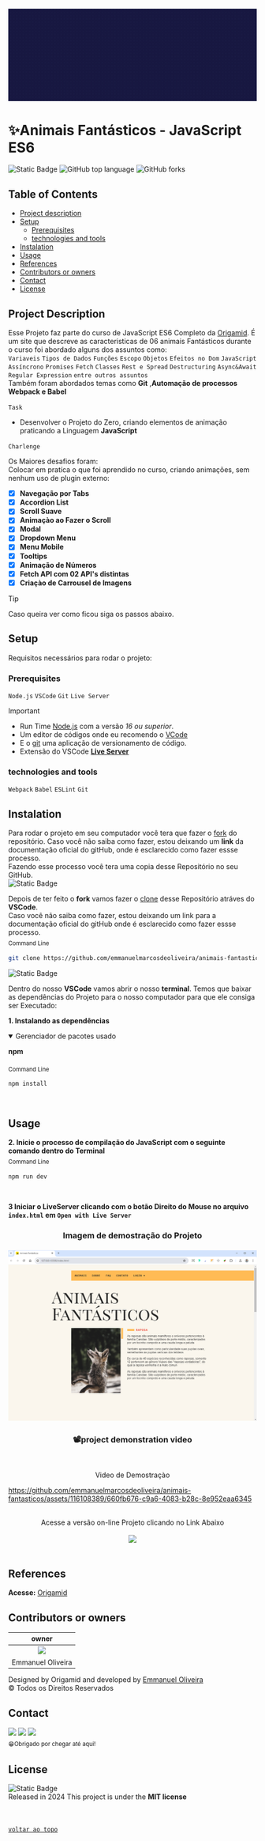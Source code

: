<!-- Banner de Apresentação -->
![Banner](https://github.com/emmanuelmarcosdeoliveira/servidor-estatico/blob/main/github/emmanuelOliveira.gif)
<br>
<!-- Titulo do Projeto -->

# ✨Animais Fantásticos - JavaScript ES6

![Static Badge](https://img.shields.io/badge/--path?style=plastic&logo=JavaScript&logoColor=efd81d&logoSize=auto&label=JavaScript%20ES6%2B&labelColor=black&color=%23efd81d&link=https%3A%2F%2Fdeveloper.mozilla.org%2Fpt-BR%2Fdocs%2FLearn%2FJavaScript)
![GitHub top language](https://img.shields.io/github/languages/top/emmanuelmarcosdeoliveira/animais-fantasticos?style=plastic&labelColor=%23000)
![GitHub forks](https://img.shields.io/github/forks/emmanuelmarcosdeoliveira/js-slide-origamid?style=plastic&labelColor=%23000)

## Table of Contents

- [Project description](#project-description)
- [Setup](#setup)
  - [Prerequisites](#prerequisites)
  - [technologies and tools](#technologies-and-tools)
- [Instalation](#instalation)
- [Usage](#usage)
- [References](#references)
- [Contributors or owners](#contributors-or-owners)
- [Contact](#contact)
- [License](#license)

## Project Description

Esse Projeto faz parte do curso de JavaScript ES6 Completo da [Origamid](https://www.origamid.com). É um site que descreve as caracteristicas de 06 animais Fantásticos durante o curso foi abordado alguns dos assuntos como:<br>
`Variaveis` `Tipos de Dados` `Funções` `Escopo` `Objetos` `Efeitos no Dom` `JavaScript Assíncrono` `Promises` `Fetch` `Classes` `Rest e Spread` `Destructuring` `Async&Await` `Regular Expression` `entre outros assuntos` </br>
Também foram abordados temas como **Git** ,**Automação de processos** **Webpack e Babel**

`Task`

- Desenvolver o Projeto do Zero, criando elementos de animação praticando a Linguagem **JavaScript**

`Charlenge`

Os Maiores desafios foram:<br>
Colocar em pratíca o que foi aprendido no curso, criando animações, sem nenhum uso de plugin externo:

- [x] **Navegação por Tabs**
- [x] **Accordion List**
- [x] **Scroll Suave**
- [x] **Animaçào ao Fazer o Scroll**
- [x] **Modal**
- [x] **Dropdown Menu**
- [x] **Menu Mobile**
- [x] **Tooltips**
- [x] **Animação de Números**
- [x] **Fetch API com 02 API's distintas**
- [x] **Criaçào de Carrousel de Imagens**

> [!Tip]
> Caso queira ver como ficou siga os passos abaixo.

<!-- Menu -->

<!-- Setup do Projeto -->

## Setup

Requisitos necessários para rodar o projeto:<br>

<!-- ### Recommended IDE Setup

[VSCode](https://code.visualstudio.com/) + [Volar](https://marketplace.visualstudio.com/items?itemName=Vue.volar) (and disable Vetur) + [TypeScript Vue Plugin (Volar)](https://marketplace.visualstudio.com/items?itemName=Vue.vscode-typescript-vue-plugin). -->

### Prerequisites

>

`Node.js` `VSCode` `Git` `Live Server`

> [!Important]
>
> - Run Time [Node.js](https://nodejs.org/en/) com a versão _16 ou superior_.<br>
> - Um editor de códigos onde eu recomendo o [VCode](https://code.visualstudio.com/)<br>
> - E o [git](https://git-scm.com/downloads) uma aplicação de versionamento de código.
> - Extensão do VSCode [**Live Server**](https://marketplace.visualstudio.com/items?itemName=ritwickdey.LiveServer)

### technologies and tools

`Webpack` `Babel` `ESLint` `Git`

<!-- Bagde dos Repositórios, Node.js Git e Vscode -->
<!-- <img src="https://img.shields.io/badge/Node.js-43853D?style=for-the-badge&logo=node.js&logoColor=white" alt="Node.js"/>
<img src="https://img.shields.io/badge/git-%23F05033.svg?style=for-the-badge&logo=git&logoColor=white" alt="VSCode"/>
<img src="https://img.shields.io/badge/Visual%20Studio%20Code-0078d7.svg?style=for-the-badge&logo=visual-studio-code&logoColor=white"/> -->

## Instalation

Para rodar o projeto em seu computador você tera que fazer o [fork](https://docs.github.com/pt/pull-requests/collaborating-with-pull-requests/working-with-forks/fork-a-repo) do repositório. Caso você não saiba como fazer, estou deixando um **link** da documentação oficial do gitHub, onde é esclarecido como fazer essse processo.<br> Fazendo esse processo você tera uma copia desse Repositório no seu GitHub.
<br>
<img alt="Static Badge" src="https://img.shields.io/badge/-path?style=social&logo=git&label=GitHub%20Docs&color=%23000">
<a href="https://docs.github.com/pt/pull-requests/collaborating-with-pull-requests/working-with-forks/fork-a-repo"></a>

Depois de ter feito o **fork** vamos fazer o [clone](https://docs.github.com/pt/repositories/creating-and-managing-repositories/cloning-a-repository) desse Repositório atráves do **VSCode**. </br>
Caso você não saiba como fazer, estou deixando um link para a documentação oficial do gitHub onde é esclarecido como fazer essse processo.
<br>
<sub>Command Line</sub>

```bash
git clone https://github.com/emmanuelmarcosdeoliveira/animais-fantasticos
```

<img alt="Static Badge" src="https://img.shields.io/badge/-path?style=social&logo=git&label=GitHub%20Docs&color=%23000">
<a href="https://docs.github.com/pt/repositories/creating-and-managing-repositories/cloning-a-repository"></a>

Dentro do nosso **VSCode** vamos abrir o nosso **terminal**. Temos que baixar as dependências do Projeto para o nosso computador para que ele consiga ser Executado:

**1. Instalando as dependências**<br>

 <details open>

<summary>Gerenciador de pacotes usado</summary>

**npm**

</sdetais>

<sub>Command Line</sub>

```npm
npm install
```

<!-- Bagde das Tecnologias-->

<!-- <div align='left'>
<img src="https://img.shields.io/badge/React-20232A?style=for-the-badge&logo=react&logoColor=61DAFB" alt="React"/>
<img src="https://img.shields.io/badge/TypeScript-007ACC?style=for-the-badge&logo=typescript&logoColor=white"/>
<img src="https://img.shields.io/badge/eslint-3A33D1?style=for-the-badge&logo=eslint&logoColor=white"/>
<img src="https://img.shields.io/badge/prettier-1A2C34?style=for-the-badge&logo=prettier&logoColor=F7BA3E"/>
<img src="https://img.shields.io/badge/styled--components-DB7093?style=for-the-badge&logo=styled-components&logoColor=white"/> -->
<br>

## Usage

**2. Inicie o processo de compilação do JavaScript com o seguinte comando dentro do Terminal**<br>
<sub>Command Line</sub>

```npm
npm run dev
```

<br>

**3 Iniciar o LiveServer clicando com o botão Direito do Mouse no arquivo `index.html` em `Open with Live Server`**

 <!-- Imagem de Demostração -->
<h3 align="center"> Imagem de demostração do Projeto

</br>
</br>

<img src="./public/print-project.png" alt="Print do Projeto"/>
</h3>

<h3 align="center">📽️project demonstration video</h3>
<br>
<p align="center">Video de Demostraçào</p>

https://github.com/emmanuelmarcosdeoliveira/animais-fantasticos/assets/116108389/660fb676-c9a6-4083-b28c-8e952eaa6345

<br>
 <div align="center">
Acesse a versão on-line Projeto clicando no Link Abaixo
<br>
<br>
<a href="https://to-do-vue-xi-pink.vercel.app/">
<img src="https://img.shields.io/badge/Vercel-000000?style=for-the-badge&logo=vercel&logoColor=white"/></a>

</div>
<br>

## References

**Acesse:** [Origamid](https://origamid.com/)

## Contributors or owners

|                                     owner                                     |
| :---------------------------------------------------------------------------: |
| <img height="96px" src="https://www.github.com/emmanuelmarcosdeoliveira.png"> |
|                               Emmanuel Oliveira                               |

Designed by Origamid and developed by [Emmanuel Oliveira](https://www.linkedin.com/feed/?trk=homepage-basic_sign-in-submit)<br>
&copy; Todos os Direitos Reservados

## Contact

<a href ="https://wa.me/5511968336094"><img src="https://img.shields.io/badge/WhatsApp-25D366?style=for-the-badge&logo=whatsapp&logoColor=white"></a>
<a href = "mailto:oliveira.devfullstack@gmail.com"><img src="https://img.shields.io/badge/-Gmail-%23333?style=for-the-badge&logo=gmail&logoColor=white" target="_blank"></a>
<a href="https://www.linkedin.com/in/oliveira-marcos-emmanuel?lipi=urn%3Ali%3Apage%3Ad_flagship3_profile_view_base_contact_details%3BUetG4s3ZT76Byt3XWdZ2Tg%3D%3D" target="_blank"><img src="https://img.shields.io/badge/-LinkedIn-%230077B5?style=for-the-badge&logo=linkedin&logoColor=white" target="_blank"></a><br>
<sub>😁Obrigado por chegar até aqui!<sub>

## License

![Static Badge](https://img.shields.io/badge/--path?style=plastic&logo=mit&logoSize=auto&label=license%20MIT&labelColor=%23555555&color=%2397CA00)<br>
Released in 2024 This project is under the **MIT license**<br>
<br>
<br>

[`voltar ao topo`](#-portfólio-github)
